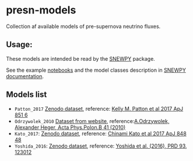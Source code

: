 # presn-models
Collection af available models of pre-supernova neutrino fluxes.

## Usage: 
These models are intended be read by the [SNEWPY](https://github.com/SNEWS2/snewpy) package.

See the example [notebooks](https://github.com/SNEWS2/snewpy/tree/main/doc/nb/presn) and the model classes description in [SNEWPY documentation](https://snewpy.readthedocs.io/en/latest/models.html#module-snewpy.models.presn).

## Models list

* `Patton_2017` [Zenodo dataset]( http://doi.org/10.5281/zenodo.2626645), reference: [Kelly M. Patton et al 2017 ApJ 851 6](https://iopscience.iop.org/article/10.3847/1538-4357/aa95c4)
* `Odrzywolek_2010` [Dataset from website](http://th.if.uj.edu.pl/~odrzywolek/psns/index.html), reference:[A.Odrzywolek, Alexander Heger, Acta Phys.Polon.B 41 (2010)](https://inspirehep.net/authors/1017039)
* `Kato_2017`: [Zenodo dataset](https://zenodo.org/records/3768052), reference: [Chinami Kato et al 2017 ApJ 848 48](https://iopscience.iop.org/article/10.3847/1538-4357/aa8b72)
* `Yoshida_2016`: [Zenodo dataset](https://zenodo.org/records/3778014), reference: [Yoshida et al. (2016), PRD 93, 123012](https://doi.org/10.1103/PhysRevD.93.123012)
